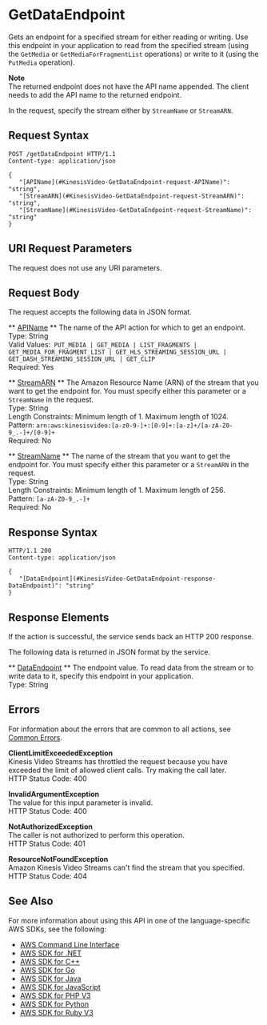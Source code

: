 # GetDataEndpoint<a name="API_GetDataEndpoint"></a>

Gets an endpoint for a specified stream for either reading or writing\. Use this endpoint in your application to read from the specified stream \(using the `GetMedia` or `GetMediaForFragmentList` operations\) or write to it \(using the `PutMedia` operation\)\. 

**Note**  
The returned endpoint does not have the API name appended\. The client needs to add the API name to the returned endpoint\.

In the request, specify the stream either by `StreamName` or `StreamARN`\.

## Request Syntax<a name="API_GetDataEndpoint_RequestSyntax"></a>

```
POST /getDataEndpoint HTTP/1.1
Content-type: application/json

{
   "[APIName](#KinesisVideo-GetDataEndpoint-request-APIName)": "string",
   "[StreamARN](#KinesisVideo-GetDataEndpoint-request-StreamARN)": "string",
   "[StreamName](#KinesisVideo-GetDataEndpoint-request-StreamName)": "string"
}
```

## URI Request Parameters<a name="API_GetDataEndpoint_RequestParameters"></a>

The request does not use any URI parameters\.

## Request Body<a name="API_GetDataEndpoint_RequestBody"></a>

The request accepts the following data in JSON format\.

 ** [APIName](#API_GetDataEndpoint_RequestSyntax) **   <a name="KinesisVideo-GetDataEndpoint-request-APIName"></a>
The name of the API action for which to get an endpoint\.  
Type: String  
Valid Values:` PUT_MEDIA | GET_MEDIA | LIST_FRAGMENTS | GET_MEDIA_FOR_FRAGMENT_LIST | GET_HLS_STREAMING_SESSION_URL | GET_DASH_STREAMING_SESSION_URL | GET_CLIP`   
Required: Yes

 ** [StreamARN](#API_GetDataEndpoint_RequestSyntax) **   <a name="KinesisVideo-GetDataEndpoint-request-StreamARN"></a>
The Amazon Resource Name \(ARN\) of the stream that you want to get the endpoint for\. You must specify either this parameter or a `StreamName` in the request\.   
Type: String  
Length Constraints: Minimum length of 1\. Maximum length of 1024\.  
Pattern: `arn:aws:kinesisvideo:[a-z0-9-]+:[0-9]+:[a-z]+/[a-zA-Z0-9_.-]+/[0-9]+`   
Required: No

 ** [StreamName](#API_GetDataEndpoint_RequestSyntax) **   <a name="KinesisVideo-GetDataEndpoint-request-StreamName"></a>
The name of the stream that you want to get the endpoint for\. You must specify either this parameter or a `StreamARN` in the request\.  
Type: String  
Length Constraints: Minimum length of 1\. Maximum length of 256\.  
Pattern: `[a-zA-Z0-9_.-]+`   
Required: No

## Response Syntax<a name="API_GetDataEndpoint_ResponseSyntax"></a>

```
HTTP/1.1 200
Content-type: application/json

{
   "[DataEndpoint](#KinesisVideo-GetDataEndpoint-response-DataEndpoint)": "string"
}
```

## Response Elements<a name="API_GetDataEndpoint_ResponseElements"></a>

If the action is successful, the service sends back an HTTP 200 response\.

The following data is returned in JSON format by the service\.

 ** [DataEndpoint](#API_GetDataEndpoint_ResponseSyntax) **   <a name="KinesisVideo-GetDataEndpoint-response-DataEndpoint"></a>
The endpoint value\. To read data from the stream or to write data to it, specify this endpoint in your application\.  
Type: String

## Errors<a name="API_GetDataEndpoint_Errors"></a>

For information about the errors that are common to all actions, see [Common Errors](CommonErrors.md)\.

 **ClientLimitExceededException**   
Kinesis Video Streams has throttled the request because you have exceeded the limit of allowed client calls\. Try making the call later\.  
HTTP Status Code: 400

 **InvalidArgumentException**   
The value for this input parameter is invalid\.  
HTTP Status Code: 400

 **NotAuthorizedException**   
The caller is not authorized to perform this operation\.  
HTTP Status Code: 401

 **ResourceNotFoundException**   
Amazon Kinesis Video Streams can't find the stream that you specified\.  
HTTP Status Code: 404

## See Also<a name="API_GetDataEndpoint_SeeAlso"></a>

For more information about using this API in one of the language\-specific AWS SDKs, see the following:
+  [AWS Command Line Interface](https://docs.aws.amazon.com/goto/aws-cli/kinesisvideo-2017-09-30/GetDataEndpoint) 
+  [AWS SDK for \.NET](https://docs.aws.amazon.com/goto/DotNetSDKV3/kinesisvideo-2017-09-30/GetDataEndpoint) 
+  [AWS SDK for C\+\+](https://docs.aws.amazon.com/goto/SdkForCpp/kinesisvideo-2017-09-30/GetDataEndpoint) 
+  [AWS SDK for Go](https://docs.aws.amazon.com/goto/SdkForGoV1/kinesisvideo-2017-09-30/GetDataEndpoint) 
+  [AWS SDK for Java](https://docs.aws.amazon.com/goto/SdkForJava/kinesisvideo-2017-09-30/GetDataEndpoint) 
+  [AWS SDK for JavaScript](https://docs.aws.amazon.com/goto/AWSJavaScriptSDK/kinesisvideo-2017-09-30/GetDataEndpoint) 
+  [AWS SDK for PHP V3](https://docs.aws.amazon.com/goto/SdkForPHPV3/kinesisvideo-2017-09-30/GetDataEndpoint) 
+  [AWS SDK for Python](https://docs.aws.amazon.com/goto/boto3/kinesisvideo-2017-09-30/GetDataEndpoint) 
+  [AWS SDK for Ruby V3](https://docs.aws.amazon.com/goto/SdkForRubyV3/kinesisvideo-2017-09-30/GetDataEndpoint) 